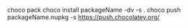 choco pack
choco install packageName -dv -s .
choco push packageName.nupkg -s https://push.chocolatey.org/